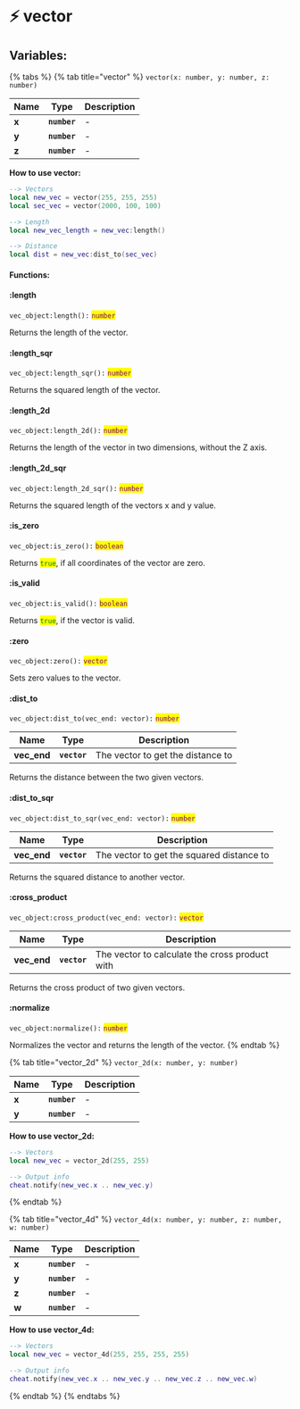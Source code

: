 # ⚡ vector

## Variables:

{% tabs %}
{% tab title="vector" %}
`vector(x: number, y: number, z: number)`

| Name  | Type         | Description |
| ----- | ------------ | ----------- |
| **x** | **`number`** | -           |
| **y** | **`number`** | -           |
| **z** | **`number`** | -           |

**How to use vector:**

```lua
--> Vectors
local new_vec = vector(255, 255, 255)
local sec_vec = vector(2000, 100, 100)

--> Length
local new_vec_length = new_vec:length()

--> Distance
local dist = new_vec:dist_to(sec_vec)
```

####

#### Functions:

#### :length

`vec_object:length():` <mark style="color:purple;">`number`</mark>

Returns the length of the vector.

#### :length\_sqr

`vec_object:length_sqr():` <mark style="color:purple;">`number`</mark>

Returns the squared length of the vector.

#### :length\_2d

`vec_object:length_2d():` <mark style="color:purple;">`number`</mark>

Returns the length of the vector in two dimensions, without the Z axis.

#### :length\_2d\_sqr

`vec_object:length_2d_sqr():` <mark style="color:purple;">`number`</mark>

Returns the squared length of the vectors x and y value.

#### :is\_zero

`vec_object:is_zero():` <mark style="color:purple;">`boolean`</mark>

Returns <mark style="color:green;">`true`</mark>, if all coordinates of the vector are zero.

#### :is\_valid

`vec_object:is_valid():` <mark style="color:purple;">`boolean`</mark>

Returns <mark style="color:green;">`true`</mark>, if the vector is valid.

#### :zero

`vec_object:zero():` <mark style="color:purple;">`vector`</mark>

Sets zero values to the vector.

#### :dist\_to

`vec_object:dist_to(vec_end: vector):` <mark style="color:purple;">`number`</mark>

| Name         | Type         | Description                       |
| ------------ | ------------ | --------------------------------- |
| **vec\_end** | **`vector`** | The vector to get the distance to |

Returns the distance between the two given vectors.

#### :dist\_to\_sqr

`vec_object:dist_to_sqr(vec_end: vector):` <mark style="color:purple;">`number`</mark>

| Name         | Type         | Description                               |
| ------------ | ------------ | ----------------------------------------- |
| **vec\_end** | **`vector`** | The vector to get the squared distance to |

Returns the squared distance to another vector.

#### :cross\_product

`vec_object:cross_product(vec_end: vector):` <mark style="color:purple;">`vector`</mark>

| Name         | Type         | Description                                    |
| ------------ | ------------ | ---------------------------------------------- |
| **vec\_end** | **`vector`** | The vector to calculate the cross product with |

Returns the cross product of two given vectors.

#### :normalize

`vec_object:normalize():` <mark style="color:purple;">`number`</mark>

Normalizes the vector and returns the length of the vector.
{% endtab %}

{% tab title="vector_2d" %}
`vector_2d(x: number, y: number)`

| Name  | Type         | Description |
| ----- | ------------ | ----------- |
| **x** | **`number`** | -           |
| **y** | **`number`** | -           |

**How to use vector\_2d:**

```lua
--> Vectors
local new_vec = vector_2d(255, 255)

--> Output info
cheat.notify(new_vec.x .. new_vec.y)
```
{% endtab %}

{% tab title="vector_4d" %}
`vector_4d(x: number, y: number, z: number, w: number)`

| Name  | Type         | Description |
| ----- | ------------ | ----------- |
| **x** | **`number`** | -           |
| **y** | **`number`** | -           |
| **z** | **`number`** | -           |
| **w** | **`number`** | -           |

**How to use vector\_4d:**

```lua
--> Vectors 
local new_vec = vector_4d(255, 255, 255, 255)

--> Output info 
cheat.notify(new_vec.x .. new_vec.y .. new_vec.z .. new_vec.w)
```
{% endtab %}
{% endtabs %}
